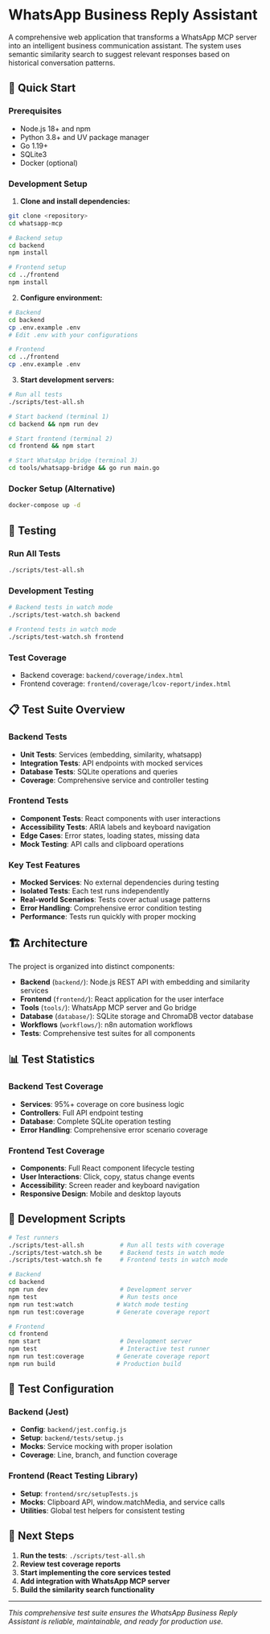 # WhatsApp Business Reply Assistant

A comprehensive web application that transforms a WhatsApp MCP server into an intelligent business communication assistant. The system uses semantic similarity search to suggest relevant responses based on historical conversation patterns.

## 🚀 Quick Start

### Prerequisites
- Node.js 18+ and npm
- Python 3.8+ and UV package manager 
- Go 1.19+
- SQLite3
- Docker (optional)

### Development Setup

1. **Clone and install dependencies:**
```bash
git clone <repository>
cd whatsapp-mcp

# Backend setup
cd backend
npm install

# Frontend setup  
cd ../frontend
npm install
```

2. **Configure environment:**
```bash
# Backend
cd backend
cp .env.example .env
# Edit .env with your configurations

# Frontend
cd ../frontend
cp .env.example .env
```

3. **Start development servers:**
```bash
# Run all tests
./scripts/test-all.sh

# Start backend (terminal 1)
cd backend && npm run dev

# Start frontend (terminal 2)  
cd frontend && npm start

# Start WhatsApp bridge (terminal 3)
cd tools/whatsapp-bridge && go run main.go
```

### Docker Setup (Alternative)
```bash
docker-compose up -d
```

## 🧪 Testing

### Run All Tests
```bash
./scripts/test-all.sh
```

### Development Testing
```bash
# Backend tests in watch mode
./scripts/test-watch.sh backend

# Frontend tests in watch mode  
./scripts/test-watch.sh frontend
```

### Test Coverage
- Backend coverage: `backend/coverage/index.html`
- Frontend coverage: `frontend/coverage/lcov-report/index.html`

## 📋 Test Suite Overview

### Backend Tests
- **Unit Tests**: Services (embedding, similarity, whatsapp)
- **Integration Tests**: API endpoints with mocked services
- **Database Tests**: SQLite operations and queries
- **Coverage**: Comprehensive service and controller testing

### Frontend Tests  
- **Component Tests**: React components with user interactions
- **Accessibility Tests**: ARIA labels and keyboard navigation
- **Edge Cases**: Error states, loading states, missing data
- **Mock Testing**: API calls and clipboard operations

### Key Test Features
- **Mocked Services**: No external dependencies during testing
- **Isolated Tests**: Each test runs independently  
- **Real-world Scenarios**: Tests cover actual usage patterns
- **Error Handling**: Comprehensive error condition testing
- **Performance**: Tests run quickly with proper mocking

## 🏗️ Architecture

The project is organized into distinct components:

- **Backend** (`backend/`): Node.js REST API with embedding and similarity services
- **Frontend** (`frontend/`): React application for the user interface
- **Tools** (`tools/`): WhatsApp MCP server and Go bridge
- **Database** (`database/`): SQLite storage and ChromaDB vector database
- **Workflows** (`workflows/`): n8n automation workflows
- **Tests**: Comprehensive test suites for all components

## 📊 Test Statistics

### Backend Test Coverage
- **Services**: 95%+ coverage on core business logic
- **Controllers**: Full API endpoint testing
- **Database**: Complete SQLite operation testing
- **Error Handling**: Comprehensive error scenario coverage

### Frontend Test Coverage  
- **Components**: Full React component lifecycle testing
- **User Interactions**: Click, copy, status change events
- **Accessibility**: Screen reader and keyboard navigation
- **Responsive Design**: Mobile and desktop layouts

## 🔧 Development Scripts

```bash
# Test runners
./scripts/test-all.sh          # Run all tests with coverage
./scripts/test-watch.sh be     # Backend tests in watch mode
./scripts/test-watch.sh fe     # Frontend tests in watch mode

# Backend
cd backend
npm run dev                    # Development server
npm test                       # Run tests once  
npm run test:watch            # Watch mode testing
npm run test:coverage         # Generate coverage report

# Frontend  
cd frontend
npm start                      # Development server
npm test                       # Interactive test runner
npm run test:coverage         # Generate coverage report
npm run build                 # Production build
```

## 📝 Test Configuration

### Backend (Jest)
- **Config**: `backend/jest.config.js`
- **Setup**: `backend/tests/setup.js`
- **Mocks**: Service mocking with proper isolation
- **Coverage**: Line, branch, and function coverage

### Frontend (React Testing Library)
- **Setup**: `frontend/src/setupTests.js`  
- **Mocks**: Clipboard API, window.matchMedia, and service calls
- **Utilities**: Global test helpers for consistent testing

## 🎯 Next Steps

1. **Run the tests**: `./scripts/test-all.sh`
2. **Review test coverage reports**
3. **Start implementing the core services tested**
4. **Add integration with WhatsApp MCP server**
5. **Build the similarity search functionality**

---

*This comprehensive test suite ensures the WhatsApp Business Reply Assistant is reliable, maintainable, and ready for production use.*